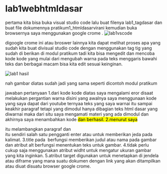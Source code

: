 # lab1webhtmldasar
pertama kita bisa buka visual studio code lalu buat filenya lab1_tagdasar dan buat file dokumennya pratikum1_htmldasarvirani kemudian buka browsernya saya menggunakan google crome .
![lab1vscode](https://user-images.githubusercontent.com/57024231/113468367-f05f7300-946f-11eb-9480-1d1927795518.PNG)

digoogle crome ini atau broswer lainnya kita dapat melihat proses apa yang sudah kita buat divisual studio code dengan menggunakan tag tig yang sudah di berikan di modul pratikum tadi kita bisa mengedit dan mencoba kode kode yang mulai dari mengubah warna pada teks menggaris bawahi teks dan berbagai macam bisa kita edit sesuai keinginan.

![lab1 hasil](https://user-images.githubusercontent.com/57024231/113468537-eab65d00-9470-11eb-9e3b-9fad2785ebe2.PNG)

nah gambar diatas sudah jadi yang sama seperti dicontoh modul pratikum 

jawaban pertanyaan
1.dari kode kode diatas saya mengalami eror disaat melakukan pergantian warna disini yang awalnya saya menggunaan kode yang saya dapat dari youtube ternyaa teks yang saya warnai itu sampai keakhir paragraf tetapi yang dimodul hanya dibagian teks html dasar yang diwarnai maka dari situ saya mengamati materi yang ada dimodul dan akhirnya saya menambahkan kode <mark> dan berhasil.
2.menurut saya <p> itu melambangkan paragraf dan <br> itu sendiri salah satu pengganti enter atau untuk memberikan jeda pada kalimat.
3.title pada <img> berfungsi memberikan judul atau nama pada gambar dan atribut alt berfungsi menentukan teks untuk gambar. 
4.tidak perlu cukup saja menggunakan atribut widht untuk mengatur ukuran gambar yang kita inginkan.
5.atribut target digunakan untuk menetapkan di jendela atau diframe yang mana suatu dokumen dengan link yang akan ditampilkan atau diuat disuatu browser google crome.
